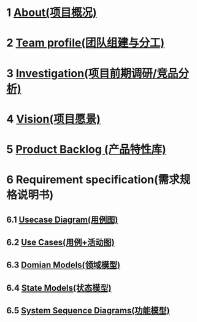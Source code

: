 # 1 [About(项目概况)](01-about.md)
# 2 [Team profile(团队组建与分工)](02-team-profile.md)
# 3 [Investigation(项目前期调研/竞品分析)](03-invest.md)
# 4 [Vision(项目愿景)](04-vision.md)
# 5 [Product Backlog (产品特性库)](05-backlog.md)
# 6 Requirement specification(需求规格说明书)
## 6.1 [Usecase Diagram(用例图)](06-01-Use-Cases-Diagram.md)
## 6.2 [Use Cases(用例+活动图)](06-02-Use-Cases-And-Activity-Diagram.md)
## 6.3 [Domian Models(领域模型)](06-03-Domain-Model-Diagram.md)
## 6.4 [State Models(状态模型)](06-04-State-Model-Diagram.md)
## 6.5 [System Sequence Diagrams(功能模型)](06-05-System-Sequence-Diagrams.md)